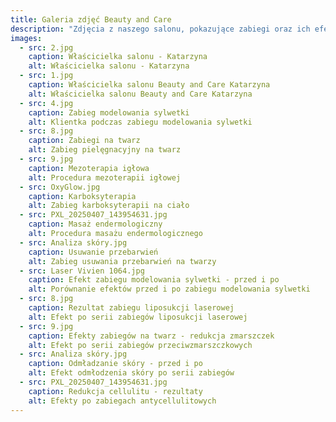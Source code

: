 ```yaml
---
title: Galeria zdjęć Beauty and Care
description: "Zdjęcia z naszego salonu, pokazujące zabiegi oraz ich efekty."
images:
  - src: 2.jpg
    caption: Właścicielka salonu - Katarzyna
    alt: Właścicielka salonu - Katarzyna
  - src: 1.jpg
    caption: Właścicielka salonu Beauty and Care Katarzyna
    alt: Właścicielka salonu Beauty and Care Katarzyna
  - src: 4.jpg
    caption: Zabieg modelowania sylwetki
    alt: Klientka podczas zabiegu modelowania sylwetki
  - src: 8.jpg
    caption: Zabiegi na twarz
    alt: Zabieg pielęgnacyjny na twarz
  - src: 9.jpg
    caption: Mezoterapia igłowa
    alt: Procedura mezoterapii igłowej
  - src: OxyGlow.jpg
    caption: Karboksyterapia
    alt: Zabieg karboksyterapii na ciało
  - src: PXL_20250407_143954631.jpg
    caption: Masaż endermologiczny
    alt: Procedura masażu endermologicznego
  - src: Analiza skóry.jpg
    caption: Usuwanie przebarwień
    alt: Zabieg usuwania przebarwień na twarzy
  - src: Laser Vivien 1064.jpg
    caption: Efekt zabiegu modelowania sylwetki - przed i po
    alt: Porównanie efektów przed i po zabiegu modelowania sylwetki
  - src: 8.jpg
    caption: Rezultat zabiegu liposukcji laserowej
    alt: Efekt po serii zabiegów liposukcji laserowej
  - src: 9.jpg
    caption: Efekty zabiegów na twarz - redukcja zmarszczek
    alt: Efekt po serii zabiegów przeciwzmarszczkowych
  - src: Analiza skóry.jpg
    caption: Odmładzanie skóry - przed i po
    alt: Efekt odmłodzenia skóry po serii zabiegów
  - src: PXL_20250407_143954631.jpg
    caption: Redukcja cellulitu - rezultaty
    alt: Efekty po zabiegach antycellulitowych
---
```

